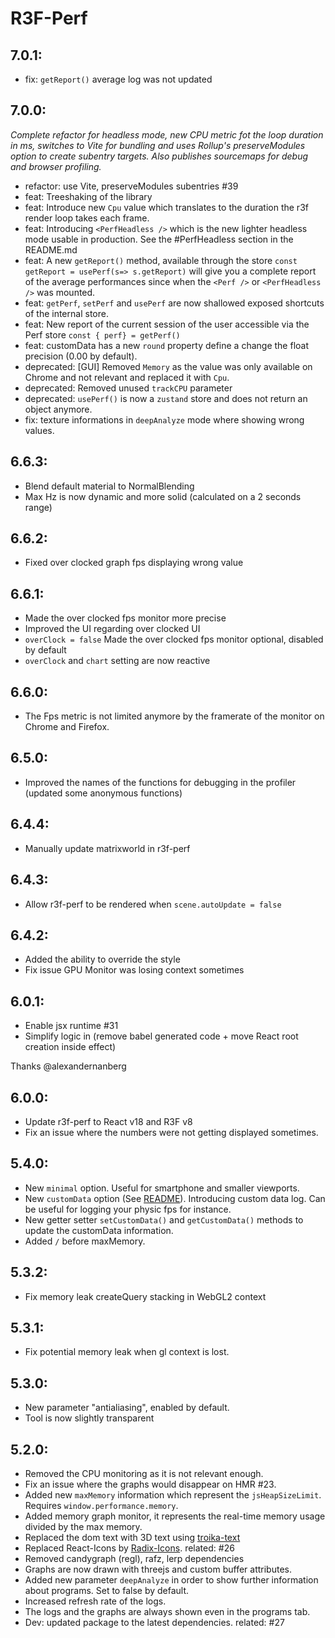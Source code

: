 # R3F-Perf

## 7.0.1:
- fix: `getReport()` average log was not updated
## 7.0.0:
*Complete refactor for headless mode, new CPU metric fot the loop duration in ms, switches to Vite for bundling and uses Rollup's preserveModules option to create subentry targets. Also publishes sourcemaps for debug and browser profiling.*

- refactor: use Vite, preserveModules subentries #39
- feat: Treeshaking of the library
- feat: Introduce new `Cpu` value which translates to the duration the r3f render loop takes each frame.
- feat: Introducing `<PerfHeadless />` which is the new lighter headless mode usable in production. See the #PerfHeadless section in the README.md
- feat: A new `getReport()` method, available through the store `const getReport = usePerf(s=> s.getReport)` will give you a complete report of the average performances since when the `<Perf />` or `<PerfHeadless />` was mounted.
- feat: `getPerf`, `setPerf` and `usePerf` are now shallowed exposed shortcuts of the internal store.
- feat: New report of the current session of the user accessible via the Perf store `const { perf} = getPerf()`
- feat: customData has a new `round` property define a change the float precision (0.00 by default).
- deprecated: [GUI] Removed `Memory` as the value was only available on Chrome and not relevant and replaced it with `Cpu`.
- deprecated: Removed unused `trackCPU` parameter
- deprecated: `usePerf()` is now a `zustand` store and does not return an object anymore.
- fix: texture informations in `deepAnalyze` mode where showing wrong values.

## 6.6.3:
- Blend default material to NormalBlending
- Max Hz is now dynamic and more solid (calculated on a 2 seconds range)
## 6.6.2:
- Fixed over clocked graph fps displaying wrong value

## 6.6.1:
- Made the over clocked fps monitor more precise
- Improved the UI regarding over clocked UI
- `overClock = false` Made the over clocked fps monitor optional, disabled by default 
- `overClock` and `chart` setting are now reactive

## 6.6.0:
- The Fps metric is not limited anymore by the framerate of the monitor on Chrome and Firefox.

## 6.5.0:
- Improved the names of the functions for debugging in the profiler (updated some anonymous functions)

## 6.4.4:
- Manually update matrixworld in r3f-perf
## 6.4.3:
- Allow r3f-perf to be rendered when `scene.autoUpdate = false`


## 6.4.2:
- Added the ability to override the style
- Fix issue GPU Monitor was losing context sometimes


## 6.0.1:
- Enable jsx runtime #31
- Simplify logic in <Html> (remove babel generated code + move React root creation inside effect)

Thanks @alexandernanberg
## 6.0.0:
- Update r3f-perf to React v18 and R3F v8
- Fix an issue where the numbers were not getting displayed sometimes.

## 5.4.0:
- New `minimal` option. Useful for smartphone and smaller viewports.
- New `customData` option (See [README](https://github.com/utsuboco/r3f-perf)). Introducing custom data log. Can be useful for logging your physic fps for instance.
- New getter setter `setCustomData()` and `getCustomData()` methods to update the customData information.
- Added `/` before maxMemory.

## 5.3.2:
- Fix memory leak createQuery stacking in WebGL2 context
## 5.3.1:
- Fix potential memory leak when gl context is lost.

## 5.3.0:
- New parameter "antialiasing", enabled by default. 
- Tool is now slightly transparent

## 5.2.0:
- Removed the CPU monitoring as it is not relevant enough.
- Fix an issue where the graphs would disappear on HMR #23.
- Added new `maxMemory` information which represent the `jsHeapSizeLimit`. Requires `window.performance.memory`.
- Added memory graph monitor, it represents the real-time memory usage divided by the max memory.
- Replaced the dom text with 3D text using [troika-text](https://github.com/protectwise/troika/tree/master/packages/troika-3d-text)
- Replaced React-Icons by [Radix-Icons](https://icons.modulz.app/). related: #26 
- Removed candygraph (regl), rafz, lerp dependencies
- Graphs are now drawn with threejs and custom buffer attributes.
- Added new parameter `deepAnalyze` in order to show further information about programs. Set to false by default.
- Increased refresh rate of the logs.
- The logs and the graphs are always shown even in the programs tab.
- Dev: updated package to the latest dependencies. related: #27
